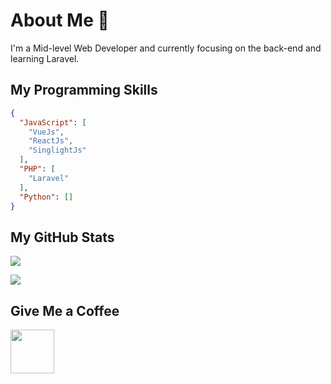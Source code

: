 # About Me 👋
I'm a Mid-level Web Developer and currently focusing on the back-end and learning Laravel.

## My Programming Skills
<!--![My Skills](https://skillicons.dev/icons?i=html,css,sass,bootstrap,materialui,javascript,vue,php,laravel&theme=light)-->
```json
{
  "JavaScript": [
    "VueJs",
    "ReactJs",
    "SinglightJs"
  ],
  "PHP": [
    "Laravel"
  ],
  "Python": []
}
```

## My GitHub Stats
![](https://github-readme-stats.vercel.app/api?username=mohammadali-arjomand&show_icons=true&theme=react)

![](https://github-readme-stats.vercel.app/api/top-langs/?username=mohammadali-arjomand&theme=react&hide_border=false&include_all_commits=false&count_private=false&layout=compact)


## Give Me a Coffee
<a href="https://www.coffeebede.com/mohammadali-arjomand"><img class="img-fluid" height="70px" src="https://coffeebede.ir/DashboardTemplateV2/app-assets/images/banner/default-yellow.svg" /></a>
